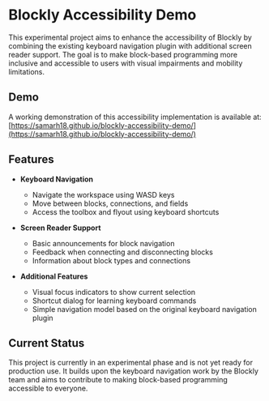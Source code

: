 # Blockly Accessibility Demo

This experimental project aims to enhance the accessibility of Blockly by combining the existing keyboard navigation plugin with additional screen reader support. The goal is to make block-based programming more inclusive and accessible to users with visual impairments and mobility limitations.

## Demo

A working demonstration of this accessibility implementation is available at: [https://samarh18.github.io/blockly-accessibility-demo/](https://samarh18.github.io/blockly-accessibility-demo/)

## Features

- **Keyboard Navigation**
  - Navigate the workspace using WASD keys
  - Move between blocks, connections, and fields
  - Access the toolbox and flyout using keyboard shortcuts
  
- **Screen Reader Support**
  - Basic announcements for block navigation
  - Feedback when connecting and disconnecting blocks
  - Information about block types and connections

- **Additional Features**
  - Visual focus indicators to show current selection
  - Shortcut dialog for learning keyboard commands
  - Simple navigation model based on the original keyboard navigation plugin

## Current Status

This project is currently in an experimental phase and is not yet ready for production use. It builds upon the keyboard navigation work by the Blockly team and aims to contribute to making block-based programming accessible to everyone.